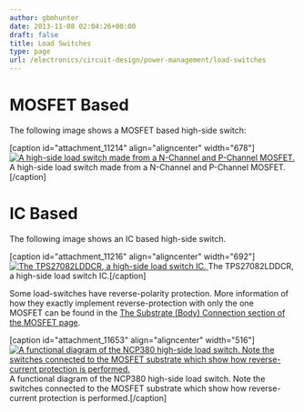 ```yaml
---
author: gbmhunter
date: 2013-11-08 02:04:26+00:00
draft: false
title: Load Switches
type: page
url: /electronics/circuit-design/power-management/load-switches
---
```


# MOSFET Based




The following image shows a MOSFET based high-side switch:


[caption id="attachment_11214" align="aligncenter" width="678"][![A high-side load switch made from a N-Channel and P-Channel MOSFET.](/images/2013/11/high-side-mosfet-load-switch-schematic.png)
](/images/2013/11/high-side-mosfet-load-switch-schematic.png) A high-side load switch made from a N-Channel and P-Channel MOSFET.[/caption]


# IC Based




The following image shows an IC based high-side switch.


[caption id="attachment_11216" align="aligncenter" width="692"][![The TPS27082LDDCR, a high-side load switch IC.](/images/2013/11/high-side-load-switch-with-tps27082lddcr-ic-schematic.png)
](/images/2013/11/high-side-load-switch-with-tps27082lddcr-ic-schematic.png) The TPS27082LDDCR, a high-side load switch IC.[/caption]


Some load-switches have reverse-polarity protection. More information of how they exactly implement reverse-protection with only the one MOSFET can be found in the [The Substrate (Body) Connection section of the MOSFET page](http://blog.mbedded.ninja/electronics/components/mosfets#the-substrate-body-connection).


[caption id="attachment_11653" align="aligncenter" width="516"][![A functional diagram of the NCP380 high-side load switch. Note the switches connected to the MOSFET substrate which show how reverse-current protection is performed.](/images/2013/11/ncp380-ncv-380-load-switch-internal-block-diagram-with-reverse-current-protection.png)
](/images/2013/11/ncp380-ncv-380-load-switch-internal-block-diagram-with-reverse-current-protection.png) A functional diagram of the NCP380 high-side load switch. Note the switches connected to the MOSFET substrate which show how reverse-current protection is performed.[/caption]

